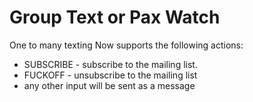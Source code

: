 Group Text or Pax Watch
=============================
One to many texting
Now supports the following actions:
  * SUBSCRIBE <name> - subscribe to the mailing list.
  * FUCKOFF - unsubscribe to the mailing list
  * any other input will be sent as a message
